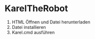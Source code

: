 # KarelTheRobot

1. HTML Öffnen und Datei herunterladen
2. Datei installieren
3. Karel.cmd ausführen 
